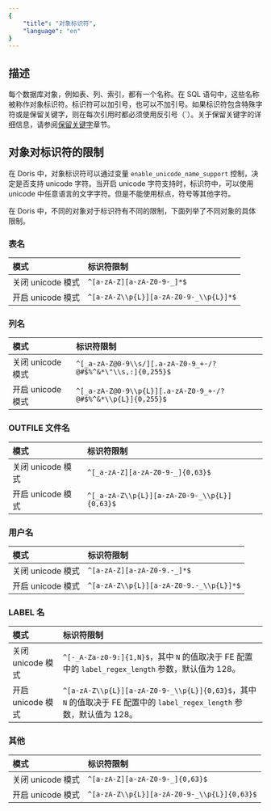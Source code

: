 ```yaml
---
{
    "title": "对象标识符",
    "language": "en"
}
---
```


## 描述

每个数据库对象，例如表、列、索引，都有一个名称。在 SQL 语句中，这些名称被称作对象标识符。标识符可以加引号，也可以不加引号。如果标识符包含特殊字符或是保留关键字，则在每次引用时都必须使用反引号（`）。关于保留关键字的详细信息，请参阅[保留关键字](../basic-element/reserved-keywords.md)章节。

## 对象对标识符的限制

在 Doris 中，对象标识符可以通过变量 `enable_unicode_name_support` 控制，决定是否支持 unicode 字符。当开启 unicode 字符支持时，标识符中，可以使用 unicode 中任意语言的文字字符。但是不能使用标点，符号等其他字符。

在 Doris 中，不同的对象对于标识符有不同的限制，下面列举了不同对象的具体限制。

### 表名

| 模式               | 标识符限制                             |
| :----------------- | :------------------------------------- |
| 关闭  unicode 模式 | `^[a-zA-Z][a-zA-Z0-9-_]*$`             |
| 开启  unicode 模式 | `^[a-zA-Z\\p{L}][a-zA-Z0-9-_\\p{L}]*$` |

### 列名

| 模式               | 标识符限制                                                   |
| :----------------- | :----------------------------------------------------------- |
| 关闭  unicode 模式 | `^[_a-zA-Z@0-9\\s/][.a-zA-Z0-9_+-/?@#$%^&*\"\\s,:]{0,255}$` |
| 开启  unicode 模式 | `^[_a-zA-Z@0-9\\p{L}][.a-zA-Z0-9_+-/?@#$%^&*\\p{L}]{0,255}$` |

### OUTFILE 文件名

| 模式               | 标识符限制                                   |
| :----------------- | :------------------------------------------- |
| 关闭  unicode 模式 | `^[_a-zA-Z][a-zA-Z0-9-_]{0,63}$`             |
| 开启  unicode 模式 | `^[_a-zA-Z\\p{L}][a-zA-Z0-9-_\\p{L}]{0,63}$` |

### 用户名

| 模式               | 标识符限制                              |
| :----------------- | :-------------------------------------- |
| 关闭  unicode 模式 | `^[a-zA-Z][a-zA-Z0-9.-_]*$`             |
| 开启  unicode 模式 | `^[a-zA-Z\\p{L}][a-zA-Z0-9.-_\\p{L}]*$` |

### LABEL 名

| 模式               | 标识符限制                      |
| :----------------- | :------------------------------ |
| 关闭  unicode 模式 | `^[-_A-Za-z0-9:]{1,N}$`，其中 `N` 的值取决于 FE 配置中的 `label_regex_length` 参数，默认值为 128。        |
| 开启  unicode 模式 | `^[a-zA-Z\\p{L}][a-zA-Z0-9-_\\p{L}]{0,63}$`，其中 `N` 的值取决于 FE 配置中的 `label_regex_length` 参数，默认值为 128。 |

### 其他

| 模式               | 标识符限制                                  |
| :----------------- | :------------------------------------------ |
| 关闭  unicode 模式 | `^[a-zA-Z][a-zA-Z0-9-_]{0,63}$`             |
| 开启  unicode 模式 | `^[a-zA-Z\\p{L}][a-zA-Z0-9-_\\p{L}]{0,63}$` |